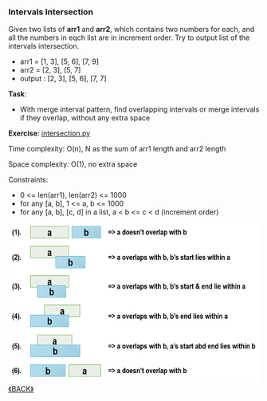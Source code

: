### Intervals Intersection

Given two lists of **arr1** and **arr2**, which contains two numbers for each, and all the numbers in eqch list are in increment order. Try to output list of the intervals intersection.

- arr1 = [1, 3], [5, 6], [7, 9]
- arr2 = [2, 3], [5, 7]
- output : [2, 3], [5, 6], [7, 7]

**Task**:
- With merge interval pattern, find overlapping intervals or merge intervals if they overlap, without any extra space

**Exercise**: [intersection.py](intersection.py)

Time complexity: O(n), N as the sum of arr1 length and arr2 length

Space complexity: O(1), no extra space

Constraints:
- 0 <= len(arr1), len(arr2) <= 1000
- for any [a, b], 1 <= a, b <= 1000
- for any [a, b], [c, d] in a list, a < b <= c < d (increment order)

<img src="../images/2022-06-19_002229.png" height="320">
<a class="return" href="../README.md" style="text-align:right;"> 《BACK》 </a>
